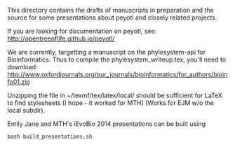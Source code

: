 This directory contains the drafts of manuscripts in preparation and the source
for some presentations about peyotl and closely related projects.

If you are looking for documentation on peyotl, see:
http://opentreeoflife.github.io/peyotl/


We are currently, targetting a manuscript on the phylesystem-api for Bioinformatics.
Thus to compile the phylesystem_writeup.tex, you'll need to download:
    http://www.oxfordjournals.org/our_journals/bioinformatics/for_authors/bioinfo01.zip

Unzipping the file in ~/texmf/tex/latex/local/ should be sufficient for LaTeX to find
stylesheets (I hope - it worked for MTH) (Works for EJM w/o the local subdir).
 
Emily Jane and MTH's iEvoBio 2014 presentations can be built using 

    bash build_presentations.sh


